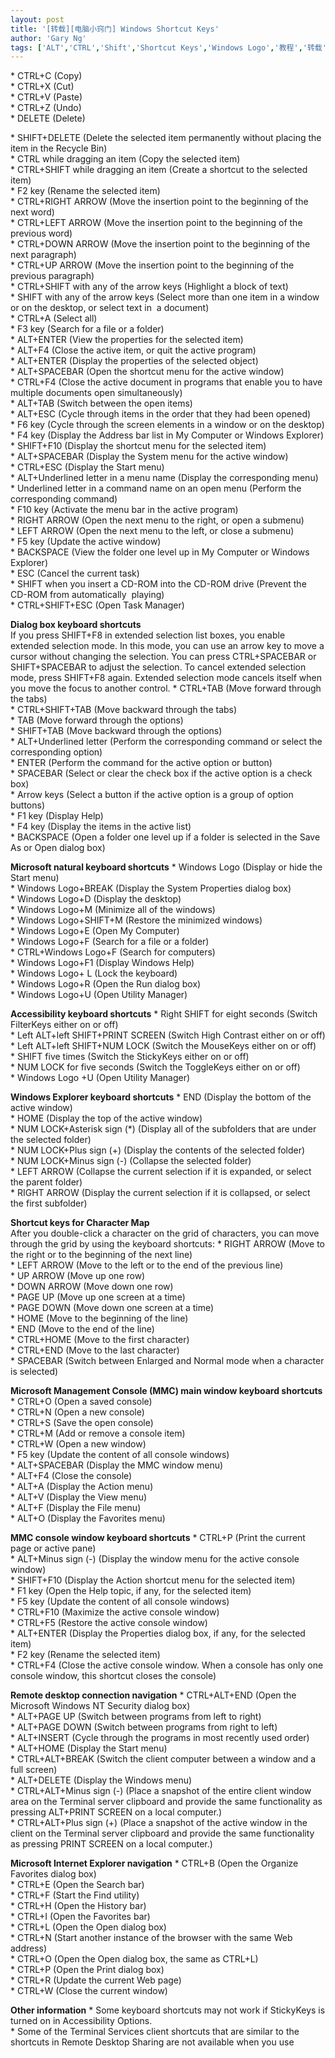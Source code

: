 ```yaml
---
layout: post
title: '[转载][电脑小窍门] Windows Shortcut Keys'
author: 'Gary Ng'
tags: ['ALT','CTRL','Shift','Shortcut Keys','Windows Logo','教程','转载']
---
```


  
  
\* CTRL+C (Copy)  
 \* CTRL+X (Cut)  
 \* CTRL+V (Paste)  
 \* CTRL+Z (Undo)  
 \* DELETE (Delete)  
  
  
  
 \* SHIFT+DELETE (Delete the selected item permanently without placing
the item in the Recycle Bin)  
 \* CTRL while dragging an item (Copy the selected item)  
 \* CTRL+SHIFT while dragging an item (Create a shortcut to the selected
item)  
 \* F2 key (Rename the selected item)  
 \* CTRL+RIGHT ARROW (Move the insertion point to the beginning of the
next word)  
 \* CTRL+LEFT ARROW (Move the insertion point to the beginning of the
previous word)  
 \* CTRL+DOWN ARROW (Move the insertion point to the beginning of the
next paragraph)  
 \* CTRL+UP ARROW (Move the insertion point to the beginning of the
previous paragraph)  
 \* CTRL+SHIFT with any of the arrow keys (Highlight a block of text)  
 \* SHIFT with any of the arrow keys (Select more than one item in a
window or on the desktop, or select text in  a document)  
 \* CTRL+A (Select all)  
 \* F3 key (Search for a file or a folder)  
 \* ALT+ENTER (View the properties for the selected item)  
 \* ALT+F4 (Close the active item, or quit the active program)  
 \* ALT+ENTER (Display the properties of the selected object)  
 \* ALT+SPACEBAR (Open the shortcut menu for the active window)  
 \* CTRL+F4 (Close the active document in programs that enable you to
have multiple documents open simultaneously)  
 \* ALT+TAB (Switch between the open items)  
 \* ALT+ESC (Cycle through items in the order that they had been
opened)  
 \* F6 key (Cycle through the screen elements in a window or on the
desktop)  
 \* F4 key (Display the Address bar list in My Computer or Windows
Explorer)  
 \* SHIFT+F10 (Display the shortcut menu for the selected item)  
 \* ALT+SPACEBAR (Display the System menu for the active window)  
 \* CTRL+ESC (Display the Start menu)  
 \* ALT+Underlined letter in a menu name (Display the corresponding
menu)  
 \* Underlined letter in a command name on an open menu (Perform the
corresponding command)  
 \* F10 key (Activate the menu bar in the active program)  
 \* RIGHT ARROW (Open the next menu to the right, or open a submenu)  
 \* LEFT ARROW (Open the next menu to the left, or close a submenu)  
 \* F5 key (Update the active window)  
 \* BACKSPACE (View the folder one level up in My Computer or Windows
Explorer)  
 \* ESC (Cancel the current task)  
 \* SHIFT when you insert a CD-ROM into the CD-ROM drive (Prevent the
CD-ROM from automatically  playing)  
 \* CTRL+SHIFT+ESC (Open Task Manager)
  
 **Dialog box keyboard shortcuts**  
 If you press SHIFT+F8 in extended selection list boxes, you enable
extended selection mode. In this mode, you can use an arrow key to move
a cursor without changing the selection. You can press CTRL+SPACEBAR or
SHIFT+SPACEBAR to adjust the selection. To cancel extended selection
mode, press SHIFT+F8 again. Extended selection mode cancels itself when
you move the focus to another control.
\* CTRL+TAB (Move forward through the tabs)  
 \* CTRL+SHIFT+TAB (Move backward through the tabs)  
 \* TAB (Move forward through the options)  
 \* SHIFT+TAB (Move backward through the options)  
 \* ALT+Underlined letter (Perform the corresponding command or select
the corresponding option)  
 \* ENTER (Perform the command for the active option or button)  
 \* SPACEBAR (Select or clear the check box if the active option is a
check box)  
 \* Arrow keys (Select a button if the active option is a group of
option buttons)  
 \* F1 key (Display Help)  
 \* F4 key (Display the items in the active list)  
 \* BACKSPACE (Open a folder one level up if a folder is selected in the
Save As or Open dialog box)
  
 **Microsoft natural keyboard shortcuts**
\* Windows Logo (Display or hide the Start menu)  
 \* Windows Logo+BREAK (Display the System Properties dialog box)  
 \* Windows Logo+D (Display the desktop)  
 \* Windows Logo+M (Minimize all of the windows)  
 \* Windows Logo+SHIFT+M (Restore the minimized windows)  
 \* Windows Logo+E (Open My Computer)  
 \* Windows Logo+F (Search for a file or a folder)  
 \* CTRL+Windows Logo+F (Search for computers)  
 \* Windows Logo+F1 (Display Windows Help)  
 \* Windows Logo+ L (Lock the keyboard)  
 \* Windows Logo+R (Open the Run dialog box)  
 \* Windows Logo+U (Open Utility Manager)
  
**Accessibility keyboard shortcuts**
\* Right SHIFT for eight seconds (Switch FilterKeys either on or off)  
 \* Left ALT+left SHIFT+PRINT SCREEN (Switch High Contrast either on or
off)  
 \* Left ALT+left SHIFT+NUM LOCK (Switch the MouseKeys either on or
off)  
 \* SHIFT five times (Switch the StickyKeys either on or off)  
 \* NUM LOCK for five seconds (Switch the ToggleKeys either on or off)  
 \* Windows Logo +U (Open Utility Manager)
  
 **Windows Explorer keyboard shortcuts**
\* END (Display the bottom of the active window)  
 \* HOME (Display the top of the active window)  
 \* NUM LOCK+Asterisk sign (\*) (Display all of the subfolders that are
under the selected folder)  
 \* NUM LOCK+Plus sign (+) (Display the contents of the selected
folder)  
 \* NUM LOCK+Minus sign (-) (Collapse the selected folder)  
 \* LEFT ARROW (Collapse the current selection if it is expanded, or
select the parent folder)  
 \* RIGHT ARROW (Display the current selection if it is collapsed, or
select the first subfolder)
  
 **Shortcut keys for Character Map**  
 After you double-click a character on the grid of characters, you can
move through the grid by using the keyboard shortcuts:
\* RIGHT ARROW (Move to the right or to the beginning of the next
line)  
 \* LEFT ARROW (Move to the left or to the end of the previous line)  
 \* UP ARROW (Move up one row)  
 \* DOWN ARROW (Move down one row)  
 \* PAGE UP (Move up one screen at a time)  
 \* PAGE DOWN (Move down one screen at a time)  
 \* HOME (Move to the beginning of the line)  
 \* END (Move to the end of the line)  
 \* CTRL+HOME (Move to the first character)  
 \* CTRL+END (Move to the last character)  
 \* SPACEBAR (Switch between Enlarged and Normal mode when a character
is selected)
  
 **Microsoft Management Console (MMC) main window keyboard shortcuts**
\* CTRL+O (Open a saved console)  
 \* CTRL+N (Open a new console)  
 \* CTRL+S (Save the open console)  
 \* CTRL+M (Add or remove a console item)  
 \* CTRL+W (Open a new window)  
 \* F5 key (Update the content of all console windows)  
 \* ALT+SPACEBAR (Display the MMC window menu)  
 \* ALT+F4 (Close the console)  
 \* ALT+A (Display the Action menu)  
 \* ALT+V (Display the View menu)  
 \* ALT+F (Display the File menu)  
 \* ALT+O (Display the Favorites menu)
  
 **MMC console window keyboard shortcuts**
\* CTRL+P (Print the current page or active pane)  
 \* ALT+Minus sign (-) (Display the window menu for the active console
window)  
 \* SHIFT+F10 (Display the Action shortcut menu for the selected item)  
 \* F1 key (Open the Help topic, if any, for the selected item)  
 \* F5 key (Update the content of all console windows)  
 \* CTRL+F10 (Maximize the active console window)  
 \* CTRL+F5 (Restore the active console window)  
 \* ALT+ENTER (Display the Properties dialog box, if any, for the
selected item)  
 \* F2 key (Rename the selected item)  
 \* CTRL+F4 (Close the active console window. When a console has only
one console window, this shortcut closes the console)
  
 **Remote desktop connection navigation**
\* CTRL+ALT+END (Open the Microsoft Windows NT Security dialog box)  
 \* ALT+PAGE UP (Switch between programs from left to right)  
 \* ALT+PAGE DOWN (Switch between programs from right to left)  
 \* ALT+INSERT (Cycle through the programs in most recently used
order)  
 \* ALT+HOME (Display the Start menu)  
 \* CTRL+ALT+BREAK (Switch the client computer between a window and a
full screen)  
 \* ALT+DELETE (Display the Windows menu)  
 \* CTRL+ALT+Minus sign (-) (Place a snapshot of the entire client
window area on the Terminal server clipboard and provide the same
functionality as pressing ALT+PRINT SCREEN on a local computer.)  
 \* CTRL+ALT+Plus sign (+) (Place a snapshot of the active window in the
client on the Terminal server clipboard and provide the same
functionality as pressing PRINT SCREEN on a local computer.)
  
 **Microsoft Internet Explorer navigation**
\* CTRL+B (Open the Organize Favorites dialog box)  
 \* CTRL+E (Open the Search bar)  
 \* CTRL+F (Start the Find utility)  
 \* CTRL+H (Open the History bar)  
 \* CTRL+I (Open the Favorites bar)  
 \* CTRL+L (Open the Open dialog box)  
 \* CTRL+N (Start another instance of the browser with the same Web
address)  
 \* CTRL+O (Open the Open dialog box, the same as CTRL+L)  
 \* CTRL+P (Open the Print dialog box)  
 \* CTRL+R (Update the current Web page)  
 \* CTRL+W (Close the current window)
  
 **Other information**
\* Some keyboard shortcuts may not work if StickyKeys is turned on in
Accessibility Options.  
 \* Some of the Terminal Services client shortcuts that are similar to
the shortcuts in Remote Desktop Sharing are not available when you use 

